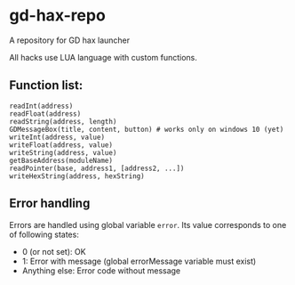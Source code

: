 # gd-hax-repo
A repository for GD hax launcher

All hacks use LUA language with custom functions.
## Function list:
```
readInt(address)
readFloat(address)
readString(address, length)
GDMessageBox(title, content, button) # works only on windows 10 (yet)
writeInt(address, value)
writeFloat(address, value)
writeString(address, value)
getBaseAddress(moduleName)
readPointer(base, address1, [address2, ...])
writeHexString(address, hexString)
```
## Error handling
Errors are handled using global variable `error`.
Its value corresponds to one of following states:

* 0 (or not set): OK
* 1: Error with message (global errorMessage variable must exist)
* Anything else: Error code without message
